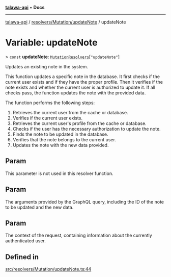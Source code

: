 [**talawa-api**](../../../../README.md) • **Docs**

***

[talawa-api](../../../../modules.md) / [resolvers/Mutation/updateNote](../README.md) / updateNote

# Variable: updateNote

\> `const` **updateNote**: [`MutationResolvers`](../../../../types/generatedGraphQLTypes/type-aliases/MutationResolvers.md)\[`"updateNote"`\]

Updates an existing note in the system.

This function updates a specific note in the database. It first checks if the current user
exists and if they have the proper profile. Then it verifies if the note exists and whether
the current user is authorized to update it. If all checks pass, the function updates the note
with the provided data.

The function performs the following steps:
1. Retrieves the current user from the cache or database.
2. Verifies if the current user exists.
3. Retrieves the current user's profile from the cache or database.
4. Checks if the user has the necessary authorization to update the note.
5. Finds the note to be updated in the database.
6. Verifies that the note belongs to the current user.
7. Updates the note with the new data provided.

## Param

This parameter is not used in this resolver function.

## Param

The arguments provided by the GraphQL query, including the ID of the note to be updated and the new data.

## Param

The context of the request, containing information about the currently authenticated user.

## Defined in

[src/resolvers/Mutation/updateNote.ts:44](https://github.com/PalisadoesFoundation/talawa-api/blob/a87b45a1c490c996c3a8a52e117ecbaa4742ef49/src/resolvers/Mutation/updateNote.ts#L44)
